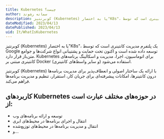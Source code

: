 ```yaml
---
title: Kubernetes چیست؟
author: سمانه رشوند
description: کوبرنتیز (Kubernetes) یا به اختصار"K8s"، یک پلتفرم مدیریت کانتینری است که توسط Google توسعه داده شده است 
dateModified: 2023/04/13  
datePublished: 2023/04/13   
uid: It/WhatIsKubernetes
---
```


کوبرنتیز (Kubernetes) یا به اختصار"K8s"، یک پلتفرم مدیریت کانتینری است که توسط Google توسعه داده شده است و اکنون تحت حمایت و پشتیبانی انواع شرکت‌ها و جوامع متن‌باز قرار دارد. Kubernetes برای اتوماسیون، اجرا، مدیریت و اسکالینگ برنامه‌های کانتینری مبتنی بر Docker (و سایر واسط‌های کانتینری) استفاده می‌شود.

کوبرنتیز (Kubernetes) با ارائه یک ساختار اصولی و انعطاف‌پذیر برای مدیریت برنامه‌ها درون کانتینرها، امکانات پیشرفته‌ای برای جریان کار، استقرار، تنظیم و مدیریت برنامه‌ها فراهم می‌کند. 


## کاربردهای Kubernetes در حوزه‌های مختلف عبارت است از:

* توسعه و ارائه برنامه‌های وب
* انتقال و اجرای برنامه‌ها در محیط‌های ابری
* انتقال و مدیریت برنامه‌ها در محیط‌های توزیع‌شده
* و...